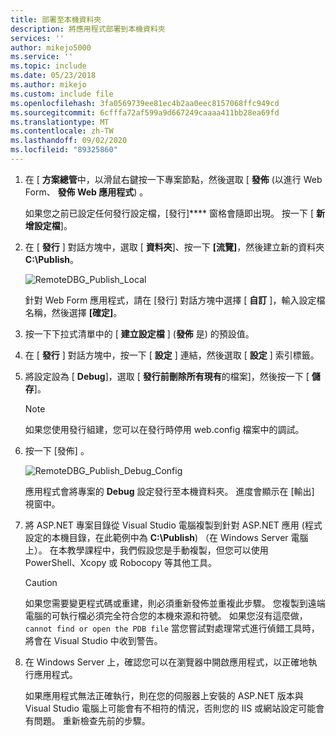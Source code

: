 ```yaml
---
title: 部署至本機資料夾
description: 將應用程式部署到本機資料夾
services: ''
author: mikejo5000
ms.service: ''
ms.topic: include
ms.date: 05/23/2018
ms.author: mikejo
ms.custom: include file
ms.openlocfilehash: 3fa0569739ee81ec4b2aa0eec8157068ffc949cd
ms.sourcegitcommit: 6cfffa72af599a9d667249caaaa411bb28ea69fd
ms.translationtype: MT
ms.contentlocale: zh-TW
ms.lasthandoff: 09/02/2020
ms.locfileid: "89325860"
---
```

1. 在 [ **方案總管**中，以滑鼠右鍵按一下專案節點，然後選取 [ **發佈** (以進行 Web Form、 **發佈 Web 應用程式**) 。

    如果您之前已設定任何發行設定檔，[發行]**** 窗格會隨即出現。 按一下 [ **新增設定檔**]。

1. 在 [ **發行** ] 對話方塊中，選取 [ **資料夾**]、按一下 **[流覽]**，然後建立新的資料夾 **C:\Publish**。

    ![RemoteDBG_Publish_Local](../media/remotedbg_publish_local.png "RemoteDBG_Publish_Local")

    針對 Web Form 應用程式，請在 [發行] 對話方塊中選擇 [ **自訂** ]，輸入設定檔名稱，然後選擇 **[確定]**。

1. 按一下下拉式清單中的 [ **建立設定檔** ] (**發佈** 是) 的預設值。

1. 在 [ **發行** ] 對話方塊中，按一下 [ **設定** ] 連結，然後選取 [ **設定** ] 索引標籤。

1. 將設定設為 [ **Debug**]，選取 [ **發行前刪除所有現有**的檔案]，然後按一下 [ **儲存**]。

    > [!NOTE]
    > 如果您使用發行組建，您可以在發行時停用 web.config 檔案中的調試。

1. 按一下 [發佈] 。

    ![RemoteDBG_Publish_Debug_Config](../media/remotedbg_publish_debug_config.png "RemoteDBG_Publish_Debug_Config")

    應用程式會將專案的 **Debug** 設定發行至本機資料夾。 進度會顯示在 [輸出] 視窗中。

1. 將 ASP.NET 專案目錄從 Visual Studio 電腦複製到針對 ASP.NET 應用 (程式設定的本機目錄，在此範例中為 **C:\Publish**) （在 Windows Server 電腦上）。 在本教學課程中，我們假設您是手動複製，但您可以使用 PowerShell、Xcopy 或 Robocopy 等其他工具。

    > [!CAUTION]
    > 如果您需要變更程式碼或重建，則必須重新發佈並重複此步驟。 您複製到遠端電腦的可執行檔必須完全符合您的本機來源和符號。    如果您沒有這麼做， `cannot find or open the PDB file` 當您嘗試對處理常式進行偵錯工具時，將會在 Visual Studio 中收到警告。

1. 在 Windows Server 上，確認您可以在瀏覽器中開啟應用程式，以正確地執行應用程式。

    如果應用程式無法正確執行，則在您的伺服器上安裝的 ASP.NET 版本與 Visual Studio 電腦上可能會有不相符的情況，否則您的 IIS 或網站設定可能會有問題。 重新檢查先前的步驟。
